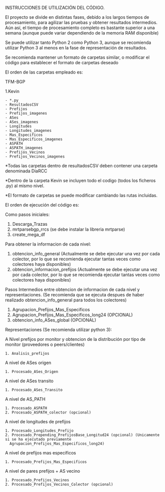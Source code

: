 INSTRUCCIONES DE UTILIZACIÓN DEL CÓDIGO.

El proyecto se divide en distintas fases, debido a los largos tiempos de procesamiento, para agilizar las pruebas y obtener
resultados intermedios. Aún así, el tiempo de procesamiento completo es bastante superior a una semana (aunque puede variar dependiendo de la memoria RAM disponible)

Se puede utilizar tanto Python 2 como Python 3, aunque se recomienda utilizar Python 3 al menos en la fase de representación
de resultados.

Se recomienda mantener un formato de carpetas similar, o modificar el código para establecer el formato de carpetas deseado

El orden de las carpetas empleado es:

TFM-BGP

 1.Kevin
 
    - *.py
    - ResultadosCSV   
    - Prefijos 
    - Prefijos_imagenes   
    - ASes
    - ASes_imagenes
    - Longitudes
    - Longitudes_imagenes
    - Mas_Especificos
    - Mas_Especificos_imagenes
    - ASPATH
    - ASPATH_imagenes
    - Prefijos_Vecinos
    - Prefijos_Vecinos_imagenes


*Todas las carpetas dentro de resultadosCSV deben contener una carpeta denominada DiaRCC

*Dentro de la carpeta Kevin se incluyen todo el codigo (todos los ficheros .py) al mismo nivel.

*El formato de carpetas se puede modificar cambiando las rutas incluidas.


El orden de ejecución del código es:

Como pasos iniciales:
  1. Descarga_Trazas
  2. mrtparsebgp_rrcs (se debe instalar la libreria mrtparse)
  3. create_mega_df
  
Para obtener la informacion de cada nivel:
  1. obtencion_info_general (Actualmente se debe ejecutar una vez por cada colector, por lo que se recomienda ejecutar 
  tantas veces como colectores haya disponibles)
  2. obtencion_informacion_prefijos (Actualmente se debe ejecutar una vez por cada colector, por lo que se recomienda ejecutar 
  tantas veces como colectores haya disponibles) 
  
Pasos Intermedios entre obtencion de informacion de cada nivel y representaciones. (Se recomienda que se ejecuta despues de haber realizado
obtencion_info_general para todos los colectores)
  1. Agrupacion_Prefijos_Mas_Especificos
  2. Agrupacion_Prefijos_Mas_Especificos_long24 (OPCIONAL)
  3. obtencion_info_ASes_global (OPCIONAL)
  
Representaciones (Se recomienda utilizar python 3):

  A Nivel prefijos por monitor y obtencion de la distribución por tipo de monitor (proveedores o peers/clientes)
  
    1. Analisis_prefijos
    
  A nivel de ASes origen
  
    1. Procesado_ASes_Origen
    
  A nivel de ASes transito
  
    1. Procesado_ASes_Transito
  
  A nivel de AS_PATH
  
    1. Procesado_ASPATH
    2. Procesado_ASPATH_colector (opcional)
   
  A nivel de longitudes de prefijos
  
    1. Procesado_Longitudes_Prefijo
    2. Procesado_Prepending_PrefijosBase_Longitud24 (opcional) (Unicamente si se ha ejecutado previamente
      Agrupacion_Prefijos_Mas_Especificos_long24)
  
  A nivel de prefijos mas especificos
  
    1. Procesado_Prefijos_Mas_Especificos
  
  A nivel de pares prefijos + AS vecino
  
    1. Procesado_Prefijos_Vecinos
    2. Procesado_Prefijos_Vecinos_Colector (opcional)
  
  
